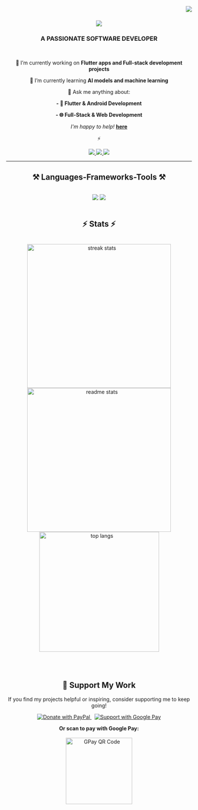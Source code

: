 <img align="right" src="https://visitor-badge.laobi.icu/badge?page_id=salesp07.salesp07" />

<h1 align="center">
    <img src="https://readme-typing-svg.herokuapp.com/?font=Righteous&size=35&center=true&vCenter=true&width=500&height=70&duration=4000&lines=Hi+There!+👋;+I'm+Inzamam!;" />
</h1>

<h3 align="center">A PASSIONATE SOFTWARE DEVELOPER
</h3>

<br/>

<div align="center">
 
 🔭 I’m currently working on **Flutter apps and Full-stack development projects**
 
 🌱 I’m currently learning **AI models and machine learning**

💬 Ask me anything about:

**- 📱 Flutter & Android Development**

**- 🌐 Full-Stack & Web Development**

*I'm happy to help!*
**[here](https://github.com/inzamam9494/inzamam9494/issues)**

⚡ 

 </div>
 
<div align="center"> 
  <a href="mailto:pedro.sales.mohdinzamam05@gmail.com">
    <img src="https://img.shields.io/badge/Gmail-333333?style=for-the-badge&logo=gmail&logoColor=red" />
  </a>
  <a href="https://linkedin.com/in/mohd-inzamam-ahmad-02a04b250" target="_blank">
    <img src="https://img.shields.io/badge/LinkedIn-0077B5?style=for-the-badge&logo=linkedin&logoColor=white" target="_blank" />
  </a>
  <a href="https://qualizants.com/home/inzamam_portfolio_page" target="_blank">
     <img src="https://img.shields.io/badge/Portfolio-FF5722?style=for-the-badge&logo=todoist&logoColor=white" target="_blank" /> <!-- sqlite, safari, google-chrome are other good icon options -->
  </a>
</div>

 <hr/>
 
<h2 align="center">⚒️ Languages-Frameworks-Tools ⚒️</h2>
<br/>
<div align="center">
    <img src="https://skillicons.dev/icons?i=dart,flutter,vscode,github,javascript,react,tailwindcss,vscode,androidstudio,git" />
    <img src="https://skillicons.dev/icons?i=kotlin,firebase,c,cpp,java,python,mysql,sqlite,nodejs,mongodb,express" /><br>
</div>

<br/>

<h2 align="center">⚡ Stats ⚡</h2>
<br>
<div align=center>
  <img width=390 src="https://github-readme-streak-stats-salesp07.vercel.app/?user=inzamam9494&count_private=true&theme=react&border_radius=10" alt="streak stats"/>
    
  <img width=390 src="https://github-readme-stats-salesp07.vercel.app/api?username=inzamam9494&count_private=true&show_icons=true&theme=react&rank_icon=github&border_radius=10" alt="readme stats" />
  
  <br/>
  <img width=325 align="center" src="https://github-readme-stats-salesp07.vercel.app/api/top-langs/?username=inzamam9494&hide=HTML&langs_count=8&layout=compact&theme=react&border_radius=10&size_weight=0.5&count_weight=0.5&exclude_repo=github-readme-stats" alt="top langs" />
</div>

<br/><br/>

<h2 align="center">💖 Support My Work</h2>

<p align="center">
  If you find my projects helpful or inspiring, consider supporting me to keep going!
</p>

<p align="center">
  <a href="https://www.paypal.me/yourpaypal" target="_blank">
    <img src="https://img.shields.io/badge/PayPal-Donate-00457C?style=for-the-badge&logo=paypal&logoColor=white" alt="Donate with PayPal"/>
  </a>
  &nbsp;
  <a href="upi://pay?pa=yourupi@bank&pn=Your+Name" target="_blank">
    <img src="https://img.shields.io/badge/Google%20Pay-Support-4285F4?style=for-the-badge&logo=googlepay&logoColor=white" alt="Support with Google Pay"/>
  </a>
</p>

<p align="center">
  <strong>Or scan to pay with Google Pay:</strong><br/><br/>
  <img src="https://your-hosted-image-url.com/your-upi-qr.png" alt="GPay QR Code" width="180"/>
</p>


